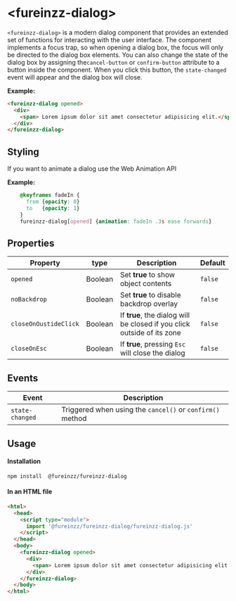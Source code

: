 # &lt;fureinzz-dialog&gt;

`<fureinzz-dialog>` is a modern dialog component that provides an extended set of functions for interacting with the user interface. The component implements a focus trap, so when opening a dialog box, the focus will only be directed to the dialog box elements. You can also change the state of the dialog box by assigning the`cancel-button` or `confirm-button` attribute to a button inside the component. When you click this button, the `state-changed` event will appear and the dialog box will close.

**Example:**
```html
<fureinzz-dialog opened>
  <div>
    <span> Lorem ipsum dolor sit amet consectetur adipisicing elit.</span>
  </div>
</fureinzz-dialog>
```

## Styling
If you want to animate a dialog use the Web Animation API

**Example:**

```css
    @keyframes fadeIn {
      from {opacity: 0}
      to   {opacity: 1}
    }
    fureinzz-dialog[opened] {animation: fadeIn .3s ease forwards}
```


## Properties
| Property | type | Description | Default |
| --- | --- | --- | --- |
| `opened` | Boolean | Set **true** to show object contents | `false` |
| `noBackdrop` | Boolean | Set **true** to disable backdrop overlay  | `false` |
| `closeOnOustideClick` | Boolean | If  **true**, the dialog will be closed if you click outside of its zone| `false` |
| `closeOnEsc` | Boolean | If **true**, pressing `Esc` will close the dialog| `false` |


## Events
| Event | Description | 
| --- | --- | 
| `state-changed`  |Triggered when using the `cancel()` or `confirm()` method|

## Usage

#### Installation
```
npm install  @fureinzz/fureinzz-dialog
```

#### In an HTML file
```html
<html>
  <head>
    <script type="module">
      import '@fureinzz/fureinzz-dialog/fureinzz-dialog.js'
    </script>
  </head>
  <body>
    <fureinzz-dialog opened>
      <div>
        <span> Lorem ipsum dolor sit amet consectetur adipisicing elit.</span>
      </div>
    </fureinzz-dialog>
  </body>
</html>
```
